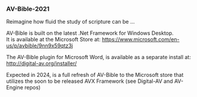 ### AV-Bible-2021
Reimagine how fluid the study of scripture can be ...

AV-Bible is built on the latest .Net Framework for Windows Desktop.<br/>
It is available at the Microsoft Store at:
https://www.microsoft.com/en-us/p/avbible/9nn9x59qtz3j

The AV-Bible plugin for Microsoft Word, is available as a separate install at:
http://digital-av.org/installer/

Expected in 2024, is a full refresh of AV-Bible to the Microsoft store that utilizes the soon to be released AVX Framework (see Digital-AV and AV-Engine repos)
